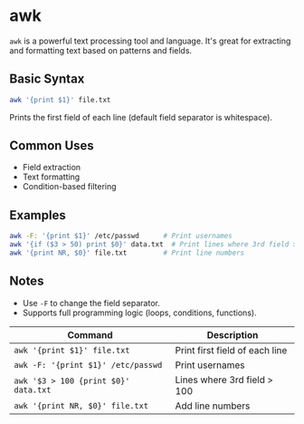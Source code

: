 # awk
`awk` is a powerful text processing tool and language. It's great for extracting and formatting text based on patterns and fields.

## Basic Syntax
```bash
awk '{print $1}' file.txt
```

Prints the first field of each line (default field separator is whitespace).

## Common Uses
* Field extraction
* Text formatting
* Condition-based filtering

## Examples
```bash
awk -F: '{print $1}' /etc/passwd      # Print usernames
awk '{if ($3 > 50) print $0}' data.txt  # Print lines where 3rd field > 50
awk '{print NR, $0}' file.txt         # Print line numbers
```

## Notes
* Use `-F` to change the field separator.
* Supports full programming logic (loops, conditions, functions).

| Command | Description |
|--------|-------------|
| `awk '{print $1}' file.txt` | Print first field of each line |
| `awk -F: '{print $1}' /etc/passwd` | Print usernames |
| `awk '$3 > 100 {print $0}' data.txt` | Lines where 3rd field > 100 |
| `awk '{print NR, $0}' file.txt` | Add line numbers |  


